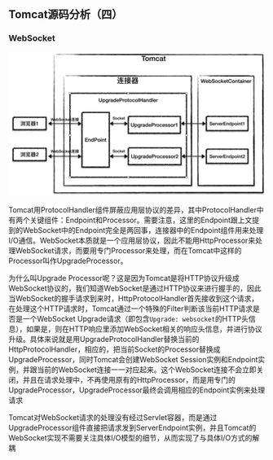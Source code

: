 ## Tomcat源码分析（四）



### WebSocket



<img src="assets/image-20210918133859618.png" alt="image-20210918133859618" style="zoom:50%;" />

Tomcat用ProtocolHandler组件屏蔽应用层协议的差异，其中ProtocolHandler中有两个关键组件：Endpoint和Processor。需要注意，这里的Endpoint跟上文提到的WebSocket中的Endpoint完全是两回事，连接器中的Endpoint组件用来处理I/O通信。WebSocket本质就是一个应用层协议，因此不能用HttpProcessor来处理WebSocket请求，而要用专门Processor来处理，而在Tomcat中这样的Processor叫作UpgradeProcessor。

为什么叫Upgrade Processor呢？这是因为Tomcat是将HTTP协议升级成WebSocket协议的，我们知道WebSocket是通过HTTP协议来进行握手的，因此当WebSocket的握手请求到来时，HttpProtocolHandler首先接收到这个请求，在处理这个HTTP请求时，Tomcat通过一个特殊的Filter判断该当前HTTP请求是否是一个WebSocket Upgrade请求（即包含`Upgrade: websocket`的HTTP头信息），如果是，则在HTTP响应里添加WebSocket相关的响应头信息，并进行协议升级。具体来说就是用UpgradeProtocolHandler替换当前的HttpProtocolHandler，相应的，把当前Socket的Processor替换成UpgradeProcessor，同时Tomcat会创建WebSocket Session实例和Endpoint实例，并跟当前的WebSocket连接一一对应起来。这个WebSocket连接不会立即关闭，并且在请求处理中，不再使用原有的HttpProcessor，而是用专门的UpgradeProcessor，UpgradeProcessor最终会调用相应的Endpoint实例来处理请求

Tomcat对WebSocket请求的处理没有经过Servlet容器，而是通过UpgradeProcessor组件直接把请求发到ServerEndpoint实例，并且Tomcat的WebSocket实现不需要关注具体I/O模型的细节，从而实现了与具体I/O方式的解耦